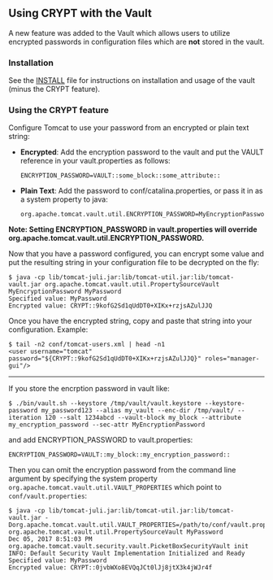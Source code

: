 ## Using CRYPT with the Vault

A new feature was added to the Vault which allows users to utilize encrypted passwords in configuration files which are **not** stored in the vault.

### Installation

See the [INSTALL](./INSTALL.md) file for instructions on installation and usage of the vault (minus the CRYPT feature).

### Using the CRYPT feature

Configure Tomcat to use your password from an encrypted or plain text string:

- **Encrypted**: Add the encryption password to the vault and put the VAULT reference in your vault.properties as follows:

    ~~~
    ENCRYPTION_PASSWORD=VAULT::some_block::some_attribute::
    ~~~

- **Plain Text**: Add the password to conf/catalina.properties, or pass it in as a system property to java:

    ~~~
    org.apache.tomcat.vault.util.ENCRYPTION_PASSWORD=MyEncryptionPassword
    ~~~

**Note: Setting ENCRYPTION_PASSWORD in vault.properties will override org.apache.tomcat.vault.util.ENCRYPTION_PASSWORD.**

Now that you have a password configured, you can encrypt some value and put the resulting string in your configuration file to be decrypted on the fly:

~~~
$ java -cp lib/tomcat-juli.jar:lib/tomcat-util.jar:lib/tomcat-vault.jar org.apache.tomcat.vault.util.PropertySourceVault MyEncryptionPassword MyPassword
Specified value: MyPassword
Encrypted value: CRYPT::9kofG2Sd1qUdDT0+XIKx+rzjsAZulJJQ
~~~

Once you have the encrypted string, copy and paste that string into your configuration. Example:

~~~
$ tail -n2 conf/tomcat-users.xml | head -n1
<user username="tomcat" password="${CRYPT::9kofG2Sd1qUdDT0+XIKx+rzjsAZulJJQ}" roles="manager-gui"/>
~~~

---

If you store the encrption password in vault like:

~~~
$ ./bin/vault.sh --keystore /tmp/vault/vault.keystore --keystore-password my_password123 --alias my_vault --enc-dir /tmp/vault/ --iteration 120 --salt 1234abcd --vault-block my_block --attribute my_encryption_password --sec-attr MyEncryptionPassword
~~~

and add ENCRYPTION_PASSWORD to vault.properties:

~~~
ENCRYPTION_PASSWORD=VAULT::my_block::my_encryption_password::
~~~

Then you can omit the encryption password from the command line argument by specifying the system property `org.apache.tomcat.vault.util.VAULT_PROPERTIES` which point to `conf/vault.properties`:

~~~
$ java -cp lib/tomcat-juli.jar:lib/tomcat-util.jar:lib/tomcat-vault.jar -Dorg.apache.tomcat.vault.util.VAULT_PROPERTIES=/path/to/conf/vault.properties org.apache.tomcat.vault.util.PropertySourceVault MyPassword
Dec 05, 2017 8:51:03 PM org.apache.tomcat.vault.security.vault.PicketBoxSecurityVault init
INFO: Default Security Vault Implementation Initialized and Ready
Specified value: MyPassword
Encrypted value: CRYPT::0jvbWXo8EVQqJCt0lJj8jtX3k4jWJr4f
~~~

